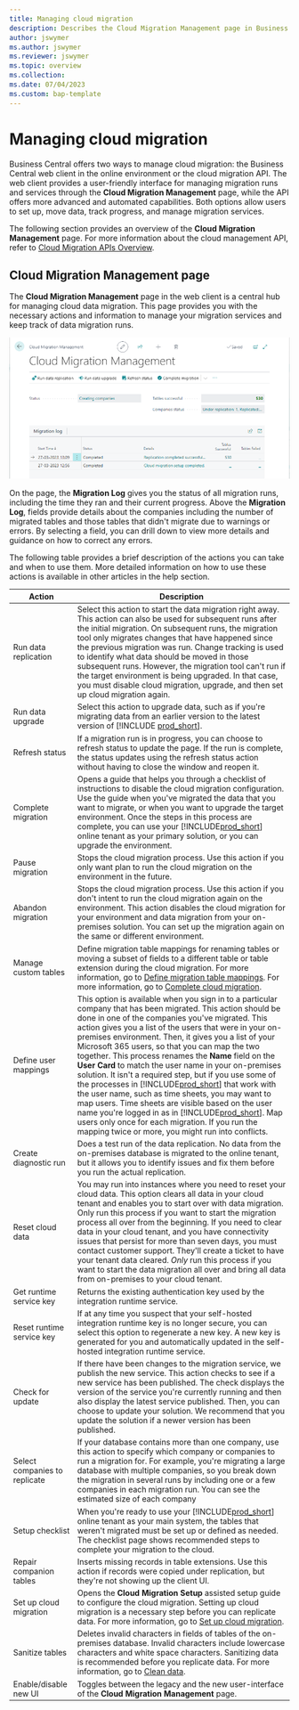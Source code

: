 ```yaml
---
title: Managing cloud migration
description: Describes the Cloud Migration Management page in Business Central.
author: jswymer 
ms.author: jswymer
ms.reviewer: jswymer
ms.topic: overview 
ms.collection: 
ms.date: 07/04/2023
ms.custom: bap-template
---
```


# Managing cloud migration

Business Central offers two ways to manage cloud migration: the Business Central web client in the online environment or the cloud migration API. The web client provides a user-friendly interface for managing migration runs and services through the **Cloud Migration Management** page, while the API offers more advanced and automated capabilities. Both options allow users to set up, move data, track progress, and manage migration services.

The following section provides an overview of the **Cloud Migration Management** page. For more information about the cloud management API, refer to [Cloud Migration APIs Overview](cloudmigrationapi/cloud-migration-api-overview.md).

<!--Cloud migration API provides capability for automating the cloud migration process end-to-end by using APIs. You will be able to complete the setup, move the data, and track the progress, trigger upgrade if needed and switch off the cloud migration.-->

## Cloud Migration Management page

<!--The **Cloud Migration Management** page provides information about your data migration runs and the ability to manage your migration services, for example.  

The page provides a view of the status of all migration runs. You can view the time the migration ran and the status of each migration. The **Migration Information** tiles show the number of migrated tables and the number of tables that didn't migrate due to warnings or errors. Choose a tile to drill into more details and guidance to correct any errors.  

There's also a tile that shows tables that aren't migrated due to problems with the data. For example, tables with permissions aren't migrated from on-premises solutions because permissions work differently between online and on-premises.

The following table gives a brief description of the actions that you can run from the page. More details about how and when to use these actions are provided in other articles of the help.   

> [!NOTE]
> Many actions aren't available until after you've set up cloud migration.-->

The **Cloud Migration Management** page in the web client is a central hub for managing cloud data migration. This page provides you with the necessary actions and information to manage your migration services and keep track of data migration runs.

![Shows the flow for cloud migration setup ](../developer/media/cloud-migration-replication-completed.png)

On the page, the **Migration Log** gives you the status of all migration runs, including the time they ran and their current progress. Above the **Migration Log**, fields provide details about the companies including the number of migrated tables and those tables that didn't migrate due to warnings or errors. By selecting a field, you can drill down to view more details and guidance on how to correct any errors.

<!--Furthermore, there's a tile that highlights tables that weren't migrated due to data-related issues. For example, tables with permissions aren't migrated from on-premises solutions because permissions work differently between online and on-premises.-->

The following table provides a brief description of the actions you can take and when to use them. More detailed information on how to use these actions is available in other articles in the help section.

|Action   |Description|
|---------|---------|
|Run data replication|Select this action to start the data migration right away. This action can also be used for subsequent runs after the initial migration. On subsequent runs, the migration tool only migrates changes that have happened since the previous migration was run. Change tracking is used to identify what data should be moved in those subsequent runs. However, the migration tool can't run if the target environment is being upgraded. In that case, you must disable cloud migration, upgrade, and then set up cloud migration again.|
|Run data upgrade|Select this action to upgrade data, such as if you're migrating data from an earlier version to the latest version of [!INCLUDE [prod_short](../includes/prod_short.md)].|
|Refresh status |If a migration run is in progress, you can choose to refresh status to update the page. If the run is complete, the status updates using the refresh status action without having to close the window and reopen it.|
|Complete migration|Opens a guide that helps you through a checklist of instructions to disable the cloud migration configuration. Use the guide when you've migrated the data that you want to migrate, or when you want to upgrade the target environment. Once the steps in this process are complete, you can use your [!INCLUDE[prod_short](../developer/includes/prod_short.md)] online tenant as your primary solution, or you can upgrade the environment.|
|Pause migration|Stops the cloud migration process. Use this action if you only want plan to run the cloud migration on the environment in the future. |
|Abandon migration|Stops the cloud migration process. Use this action if you don't intent to run the cloud migration again on the environment. This action disables the cloud migration for your environment and data migration from your on-premises solution. You can set up the migration again on the same or different environment.|
|Manage custom tables|Define migration table mappings for renaming tables or moving a subset of fields to a different table or table extension during the cloud migration. For more information, go to [Define migration table mappings](migration-table-mapping.md). For more information, go to [Complete cloud migration](migration-finish.md).|
|Define user mappings |This option is available when you sign in to a particular company that has been migrated. This action should be done in one of the companies you've migrated. This action gives you a list of the users that were in your on-premises environment. Then, it gives you a list of your Microsoft 365 users, so that you can map the two together. This process renames the **Name** field on the **User Card** to match the user name in your on-premises solution. It isn't a required step, but if you use some of the processes in [!INCLUDE[prod_short](../developer/includes/prod_short.md)] that work with the user name, such as time sheets, you may want to map users. Time sheets are visible based on the user name you're logged in as in [!INCLUDE[prod_short](../developer/includes/prod_short.md)]. Map users only once for each migration. If you run the mapping twice or more, you might run into conflicts. |
|Create diagnostic run|Does a test run of the data replication. No data from the on-premises database is migrated to the online tenant, but it allows you to identify issues and fix them before you run the actual replication.|
|Reset cloud data|You may run into instances where you need to reset your cloud data. This option clears all data in your cloud tenant and enables you to start over with data migration. Only run this process if you want to start the migration process all over from the beginning. If you need to clear data in your cloud tenant, and you have connectivity issues that persist for more than seven days, you must contact customer support. They'll create a ticket to have your tenant data cleared. *Only* run this process if you want to start the data migration all over and bring all data from on-premises to your cloud tenant.|
|Get runtime service key|Returns the existing authentication key used by the integration runtime service. |
|Reset runtime service key|If at any time you suspect that your self-hosted integration runtime key is no longer secure, you can select this option to regenerate a new key. A new key is generated for you and automatically updated in the self-hosted integration runtime service.|
|Check for update |If there have been changes to the migration service, we publish the new service. This action checks to see if a new service has been published. The check displays the version of the service you're currently running and then also display the latest service published. Then, you can choose to update your solution. We recommend that you update the solution if a newer version has been published.|
|Select companies to replicate|If your database contains more than one company, use this action to specify which company or companies to run a migration for. For example, you're migrating a large database with multiple companies, so you break down the migration in several runs by including one or a few companies in each migration run. You can see the estimated size of each company|
|Setup checklist|When you're ready to use your [!INCLUDE[prod_short](../developer/includes/prod_short.md)] online tenant as your main system, the tables that weren't migrated must be set up or defined as needed. The checklist page shows recommended steps to complete your migration to the cloud.|
|Repair companion tables|Inserts missing records in table extensions. Use this action if records were copied under replication, but they're not showing up the client UI.|
|Set up cloud migration|Opens the **Cloud Migration Setup** assisted setup guide to configure the cloud migration. Setting up cloud migration is a necessary step before you can replicate data. For more information, go to [Set up cloud migration](migration-setup-overview.md).|
|Sanitize tables|Deletes invalid characters in fields of tables of the on-premises database. Invalid characters include lowercase characters and white space characters. Sanitizing data is recommended before you replicate data. For more information, go to [Clean data](migration-clean-data.md). |
|Enable/disable new UI|Toggles between the legacy and the new user-interface of the **Cloud Migration Management** page. |

<!--
|Disable cloud migration|Opens a guide that helps you through a checklist of instructions to disable the cloud migration configuration. Use the guide when you've migrated the data that you want to migrate, or when you want to upgrade the target environment. Once the steps in this process are complete, you can use your [!INCLUDE[prod_short](../developer/includes/prod_short.md)] online tenant as your primary solution, or you can upgrade the environment.|-->
